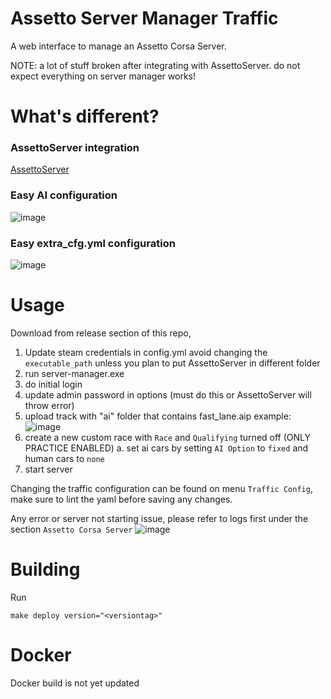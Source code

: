 Assetto Server Manager Traffic
======================


A web interface to manage an Assetto Corsa Server.

NOTE: a lot of stuff broken after integrating with AssettoServer. do not expect everything on server manager works!

# What's different?
### AssettoServer integration
[AssettoServer](https://github.com/compujuckel/AssettoServer)

### Easy AI configuration
![image](https://user-images.githubusercontent.com/23445078/229278649-e5f88262-8db7-45bc-9726-c9fd933abb84.png)

### Easy extra_cfg.yml configuration
![image](https://user-images.githubusercontent.com/23445078/229278692-f077e06a-b8cf-490e-b901-3424db049780.png)


# Usage
Download from release section of this repo, 

1. Update steam credentials in config.yml
 avoid changing the `executable_path` unless you plan to put AssettoServer in different folder
2. run server-manager.exe
3. do initial login
4. update admin password in options (must do this or AssettoServer will throw error)
5. upload track with "ai" folder that contains fast_lane.aip
example: 
![image](https://user-images.githubusercontent.com/23445078/229277902-a8b804d7-1679-4771-94bb-f79ba53328a5.png)
6. create a new custom race with `Race` and `Qualifying` turned off (ONLY PRACTICE ENABLED)
  a. set ai cars by setting `AI Option`  to `fixed` and human cars to `none`
7. start server

Changing the traffic configuration can be found on menu `Traffic Config`, make sure to lint the yaml before saving any changes.

Any error or server not starting issue, please refer to logs first under the section `Assetto Corsa Server`
![image](https://user-images.githubusercontent.com/23445078/229278104-c4450c2d-1024-4a96-b47e-700171426083.png)


# Building

Run
```
make deploy version="<versiontag>"
```

# Docker
Docker build is not yet updated
